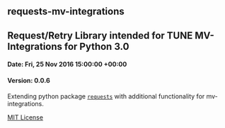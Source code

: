 <h2>requests-mv-integrations</h2>
<h2>Request/Retry Library intended for TUNE MV-Integrations for Python 3.0</h2>
<h4>Date: Fri, 25 Nov 2016 15:00:00 +00:00</h4>
<h4>Version: 0.0.6</h4>

Extending python package <a href="https://pypi.python.org/pypi/requests/2.12.1" target="_blank"><code>requests</code></a> with additional functionality for mv-integrations.

<a href="https://en.wikipedia.org/wiki/MIT_License" target="_blank">MIT License</a>
